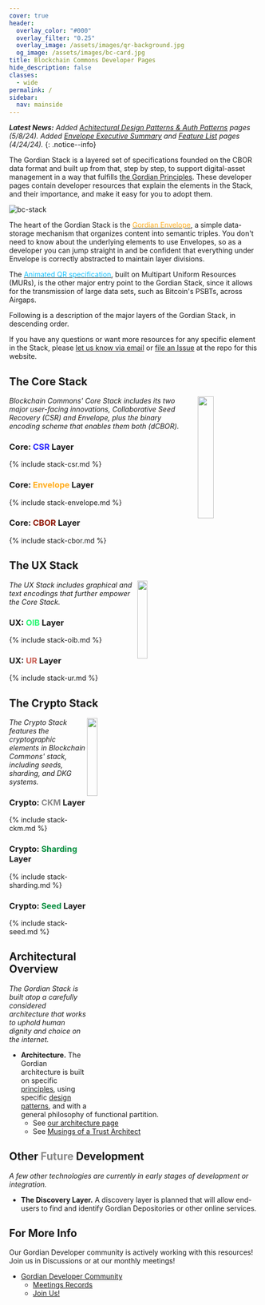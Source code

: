 ```yaml
---
cover: true
header:
  overlay_color: "#000"
  overlay_filter: "0.25"
  overlay_image: /assets/images/qr-background.jpg
  og_image: /assets/images/bc-card.jpg
title: Blockchain Commons Developer Pages
hide_description: false
classes:
  - wide
permalink: /
sidebar:
  nav: mainside
---
```


_**Latest News:** Added [Achitectural Design Patterns & Auth Patterns](/architecture/patterns/auth) pages (5/8/24). Added [Envelope Executive Summary](/envelope/summary/) and [Feature List](/envelope/features/) pages (4/24/24)._
{: .notice--info}

The Gordian Stack is a layered set of specifications founded on the CBOR data format and built up from that, step by step, to support digital-asset management in a way that fulfills [the Gordian Principles](/principles/). These developer pages contain developer resources that
explain the elements in the Stack, and their importance, and make it easy
for you to adopt them.

![bc-stack](https://developer.blockchaincommons.com/assets/images/bc-stack.png)

The heart of the Gordian Stack is the [<font color="#ffac1c">Gordian Envelope</font>](/envelope/), a simple data-storage mechanism that organizes content into semantic triples. You don't need to know about the underlying elements to use Envelopes, so as a developer you can jump straight in and be confident that everything under Envelope is correctly abstracted to maintain layer divisions.

The [<font color="#17c3ff">Animated QR specification</font>](/animated-qrs), built on Multipart Uniform Resources (MURs), is the other major entry point to the Gordian Stack, since it allows for the transmission of large data sets, such as Bitcoin's PSBTs, across Airgaps.

Following is a description of the major layers of the Gordian Stack, in descending order.

If you have any questions or want more resources for any specific
element in the Stack, please [let us know via
email](mailto:team@blockchaincommons.com) or [file an
Issue](https://github.com/BlockchainCommons/developer-web-site/issues)
at the repo for this website.

## The Core Stack

<img src="https://developer.blockchaincommons.com/assets/images/bc-stack-core-0.png" style="float: right; margin-left: 20px;" width="25%">

_Blockchain Commons' Core Stack includes its two major user-facing innovations, Collaborative Seed Recovery (CSR) and Envelope, plus the binary encoding scheme that enables them both (dCBOR)._

### Core: <font color="#221dff">CSR</font> Layer

{% include stack-csr.md %}

### Core: <font color="#ffac1c">Envelope</font> Layer

{% include stack-envelope.md %}

### Core: <font color="#8f1402">CBOR</font> Layer

{% include stack-cbor.md %}

## The UX Stack

<img src="https://developer.blockchaincommons.com/assets/images/bc-stack-ux-0.png" style="float: right" width="20%">

_The UX Stack includes graphical and text encodings that further empower the Core Stack._

### UX: <font color="#2df775">OIB</font> Layer

{% include stack-oib.md %}

### UX: <font color="#c96055">UR</font> Layer

{% include stack-ur.md %}

## The Crypto Stack

<img src="https://developer.blockchaincommons.com/assets/images/bc-stack-crypto-0.png" style="float: right" width="20%">

_The Crypto Stack features the cryptographic elements in Blockchain Commons' stack, including seeds, sharding, and DKG systems._

### Crypto: <font color="#888888">CKM</font> Layer

{% include stack-ckm.md %}

### Crypto: <font color="#038e3e">Sharding</font> Layer

{% include stack-sharding.md %}

### Crypto: <font color="#038e3e">Seed</font> Layer

{% include stack-seed.md %}

## Architectural Overview

_The Gordian Stack is built atop a carefully considered architecture that works to uphold human dignity and choice on the internet._

* **Architecture.** The Gordian architecture is built on specific [principles](/principles/), using specific [design patterns](/architecture/patterns/auth/), and with a general philosophy of functional partition.
   * See [our architecture page](/architecture/)
   * See [Musings of a Trust Architect](https://www.blockchaincommons.com/musings/)

## Other <font color="#888888">Future</font> Development

_A few other technologies are currently in early stages of development or integration._

* **The Discovery Layer.** A discovery layer is planned that will allow end-users to find and identify Gordian Depositories or other online services.
  
## For More Info

Our Gordian Developer community is actively working with this resources! Join us in Discussions or at our monthly meetings!

* [Gordian Developer Community](https://github.com/BlockchainCommons/Gordian-Developer-Community/discussions)
   * [Meetings Records](https://github.com/BlockchainCommons/Gordian-Developer-Community/blob/master/meetings/README.md)
   * [Join Us!](https://www.blockchaincommons.com/subscribe/)
